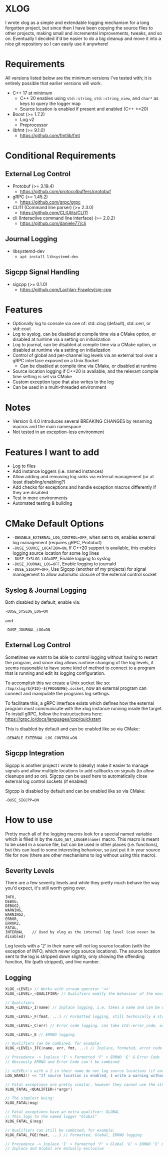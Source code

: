 # XLOG
I wrote xlog as a simple and extendable logging mechanism for a long forgotten project, but since then I have been copying the source files to other projects, making small and incremental improvements, tweaks, and so on. Eventually I decided it'd be easier to do a big cleanup and move it into a nice git repository so I can easily use it anywhere!

# Requirements
All versions listed below are the minimum versions I've tested with; it is entirely possible that earlier versions will work.
- C++ 17 at minimum
  - C++ 20 enables using ```std::string```, ```std::string_view```, and ```char*``` as keys to query the logger map
  - Source location is enabled if present and enabled (C++ >=20)
- Boost (>= 1.7.2)
  - Log v2
  - Preprocessor
- libfmt (>= 9.1.0)
  - https://github.com/fmtlib/fmt

# Conditional Requirements
## External Log Control
- Protobuf (>= 3.19.4)
  - https://github.com/protocolbuffers/protobuf
- gRPC (>= 1.45.2)
  - https://github.com/grpc/grpc
- CLI11 (Command line parser) (>= 2.3.0)
  - https://github.com/CLIUtils/CLI11
- cli (Interactive command line interface) (>= 2.0.2)
  - https://github.com/daniele77/cli
## Journal Logging
- libsystemd-dev
  - ```apt install libsystemd-dev```
## Sigcpp Signal Handling
- sigcpp (>= 0.1.0)
  - https://github.com/Lachlan-Frawley/sig-cpp

# Features
- Optionally log to console via one of: std::clog (default), std::cerr, or std::cout
- Log to syslog, can be disabled at compile time via a CMake option, or disabled at runtime via a setting on initialization
- Log to journal, can be disabled at compile time via a CMake option, or disabled at runtime via a setting on initialization
- Control of global and per-channel log levels via an external tool over a gRPC interface exposed on a Unix Socket
  - Can be disabled at compile time via CMake, or disabled at runtime
- Source location logging if C++20 is available, and the relevant compile time setting is set via CMake
- Custom exception type that also writes to the log
- Can be used in a multi-threaded environment

# Notes
- Version 0.4.0 introduces several BREAKING CHANGES by renaming macros and the main namespace
- Not tested in an exception-less environment

# Features I want to add
- Log to files
- Add instance loggers (i.e. named instances)
- Allow adding and removing log sinks via external management (or at least disabling/enabling?)
- Add checks for exceptions and handle exception macros differently if they are disabled
- Test in more environments
- Automated testing & building

# CMake Default Options
- ```-DENABLE_EXTERNAL_LOG_CONTROL=OFF```, when set to ```ON```, enables external log management (requires gRPC, Protobuf)
- ```-DUSE_SOURCE_LOCATION=ON```, If C++20 support is available, this enables logging source location for some log lines
- ```-DUSE_SYSLOG_LOG=OFF```, Enable logging to syslog
- ```-DUSE_JOURNAL_LOG=OFF```, Enable logging to journald
- ```-DUSE_SIGCPP=OFF```, Use Sigcpp (another of my projects) for signal management to allow automatic closure of the external control socket

## Syslog & Journal Logging
Both disabled by default, enable via:

```-DUSE_SYSLOG_LOG=ON```

and

```-DUSE_JOURNAL_LOG=ON```

## External Log Control
Sometimes we want to be able to control logging without having to restart the program, and since xlog allows runtime changing of the log levels, it seems reasonable to have some kind of method to connect to a program that is running and edit its logging configuration.

To accomplish this we create a Unix socket like so: ```/tmp/xlog/${PID}-${PROGNAME}.socket```, now an external program can connect and manipulate the programs log settings.

To facilitate this, a gRPC interface exists which defines how the external program must communicate with the xlog instance running inside the target. To install gRPC, follow the instructuctions here: https://grpc.io/docs/languages/cpp/quickstart

This is disabled by default and can be enabled like so via CMake:

```-DENABLE_EXTERNAL_LOG_CONTROL=ON```

## Sigcpp Integration
Sigcpp is another project I wrote to (ideally) make it easier to manage signals and allow multiple locations to add callbacks on signals (to allow cleanups and so on). Sigcpp can be used here to automatically close external log control sockets (if enabled)


Sigcpp is disabled by default and can be enabled like so via CMake:

```-DUSE_SIGCPP=ON```

# How to use
Pretty much all of the logging macros look for a special named variable which is filled in by the ```XLOG_GET_LOGGER(name)``` macro. This macro is meant to be used in a source file, but can be used in other places (i.e. functions), but this can lead to some interesting behaviour, so just put it in your source file for now (there are other mechanisms to log without using this macro).

## Severity Levels
There are a few severity levels and while they pretty much behave the way you'd expect, it's still worth going over.
```
INFO,
DEBUG,
DEBUG2,
WARNING,
WARNING2,
ERROR,
ERROR2,
FATAL,
INTERNAL    // Used by xlog as the internal log level (can never be disabled)
```
Log levels with a '2' in their name will not log source location (with the exception of INFO, which never logs source locations). The source location sent to the log is stripped down slightly, only showing the offending function, file (path stripped), and line number.

## Logging
```c++
XLOG_<LEVEL> // Works with stream operator '<<'
XLOG_<LEVEL>_<QUALIFIER> // Qualifiers modify the behaviour of the macro

// Qualifiers
XLOG_<LEVEL>_I(name) // Inplace logging, i.e. takes a name and can be used in headers

XLOG_<LEVEL>_F(fmat, ...) // Formatted logging, still technically a stream so you can use '<<' after

XLOG_<LEVEL>_C(err) // Error code logging, can take std::error_code, or boost::system::error_code

XLOG_<LEVEL>_E // ERRNO logging

// Qualifiers can be combined, for example:
XLOG_<LEVEL>_IFC(name, err, fmt, ...) // Inplace, formated, error code logging

// Precedence -> Inplace 'I' > Formatted 'F' > ERRNO 'E' & Error Code 'C'
// Obviously ERRNO and Error Code can't be combined

// <LEVEL>'s with a 2 in their name do not log source locations (if enabled)
LOG_WARN2() << "If source location is enabled, I write a warning without the source location in it!";

// Fatal exceptions are pretty similar, however they cannot use the stream modifier
XLOG_FATAL_<QUALIFIER>(*args*)

// The simplest being:
XLOG_FATAL(msg)

// Fatal exceptions have an extra qualifier: GLOBAL
// This logs to the named logger "Global"
XLOG_FATAL_G(msg)

// Qualifiers can still be combined, for example:
XLOG_FATAL_FGE(fmat, ...) // Formatted, Global, ERRNO logging

// Precedence -> Inplace 'I' > Formatted 'F' > Global 'G' > ERRNO 'E' & Error Code 'C'
// Inplace and Global are mutually exclusive
```
